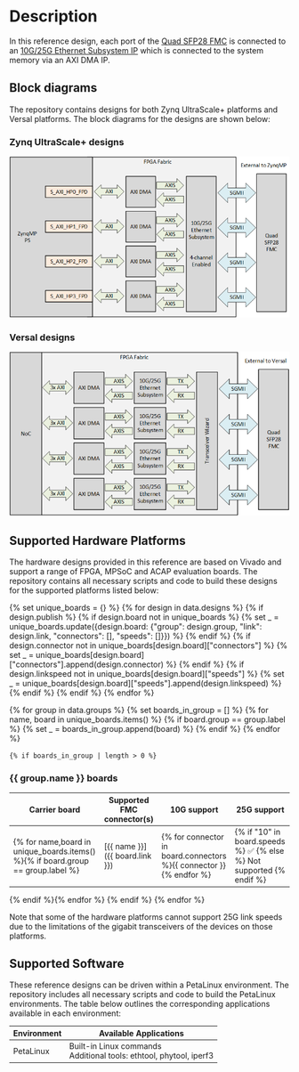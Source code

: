 # Description

In this reference design, each port of the [Quad SFP28 FMC] is connected to an [10G/25G Ethernet Subsystem IP]
which is connected to the system memory via an AXI DMA IP. 

## Block diagrams

The repository contains designs for both Zynq
UltraScale+ platforms and Versal platforms. The block diagrams for the designs are shown below:

### Zynq UltraScale+ designs

![ZynqMP XXV Ethernet design block diagram](images/zynqmp-xxv-eth-block-diagram.png)

### Versal designs

![Versal XXV Ethernet design block diagram](images/versal-xxv-eth-block-diagram.png)

## Supported Hardware Platforms

The hardware designs provided in this reference are based on Vivado and support a range of FPGA, MPSoC and ACAP evaluation
boards. The repository contains all necessary scripts and code to build these designs for the supported platforms listed below:

{% set unique_boards = {} %}
{% for design in data.designs %}
    {% if design.publish %}
        {% if design.board not in unique_boards %}
            {% set _ = unique_boards.update({design.board: {"group": design.group, "link": design.link, "connectors": [], "speeds": []}}) %}
        {% endif %}
        {% if design.connector not in unique_boards[design.board]["connectors"] %}
            {% set _ = unique_boards[design.board]["connectors"].append(design.connector) %}
        {% endif %}
        {% if design.linkspeed not in unique_boards[design.board]["speeds"] %}
            {% set _ = unique_boards[design.board]["speeds"].append(design.linkspeed) %}
        {% endif %}
    {% endif %}
{% endfor %}

{% for group in data.groups %}
    {% set boards_in_group = [] %}
    {% for name, board in unique_boards.items() %}
        {% if board.group == group.label %}
            {% set _ = boards_in_group.append(board) %}
        {% endif %}
    {% endfor %}

    {% if boards_in_group | length > 0 %}
### {{ group.name }} boards

| Carrier board    | Supported FMC connector(s) | 10G support | 25G support |
|------------------|----------------------------|-------------|-------------|
{% for name,board in unique_boards.items() %}{% if board.group == group.label %}| [{{ name }}]({{ board.link }}) | {% for connector in board.connectors %}{{ connector }} {% endfor %} | {% if "10" in board.speeds %} ✅ {% else %} Not supported {% endif %} | {% if "25" in board.speeds %} ✅ {% else %} Not supported {% endif %} |
{% endif %}{% endfor %}
{% endif %}
{% endfor %}

Note that some of the hardware platforms cannot support 25G link speeds due to the limitations of the 
gigabit transceivers of the devices on those platforms.

## Supported Software

These reference designs can be driven within a PetaLinux environment. 
The repository includes all necessary scripts and code to build the PetaLinux environments. The table 
below outlines the corresponding applications available in each environment:

| Environment      | Available Applications  |
|------------------|-------------------------|
| PetaLinux        | Built-in Linux commands<br>Additional tools: ethtool, phytool, iperf3 |

[Quad SFP28 FMC]: https://ethernetfmc.com/docs/quad-sfp28-fmc/overview/
[10G/25G Ethernet Subsystem IP]: https://www.xilinx.com/products/intellectual-property/ef-di-25gemac.html